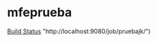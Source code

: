# mfeprueba
[Build Status](http://localhost:9080/job/pruebajk/badge/icon) "http://localhost:9080/job/pruebajk/")
